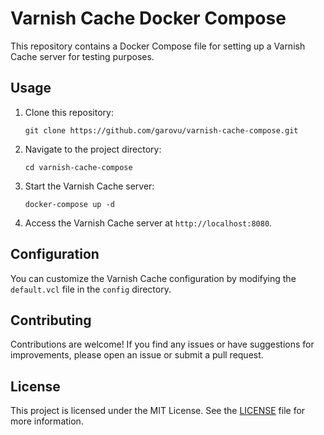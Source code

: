 # Varnish Cache Docker Compose

This repository contains a Docker Compose file for setting up a Varnish Cache server for testing purposes.

## Usage

1. Clone this repository:

    ```shell
    git clone https://github.com/garovu/varnish-cache-compose.git
    ```

2. Navigate to the project directory:

    ```shell
    cd varnish-cache-compose
    ```

3. Start the Varnish Cache server:

    ```shell
    docker-compose up -d
    ```

4. Access the Varnish Cache server at `http://localhost:8080`.

## Configuration

You can customize the Varnish Cache configuration by modifying the `default.vcl` file in the `config` directory.

## Contributing

Contributions are welcome! If you find any issues or have suggestions for improvements, please open an issue or submit a pull request.

## License

This project is licensed under the MIT License. See the [LICENSE](LICENSE) file for more information.
